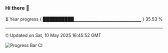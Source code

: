 ### Hi there 👋

⏳ Year progress { ██████████▁▁▁▁▁▁▁▁▁▁▁▁▁▁▁▁▁▁▁▁ } 35.53 %

---

⏰ Updated on Sat, 10 May 2025 16:45:52 GMT

![Progress Bar CI](https://github.com/IshwaranRudhara/GIT-ACTION/workflows/Progress%20Bar%20CI/badge.svg)
